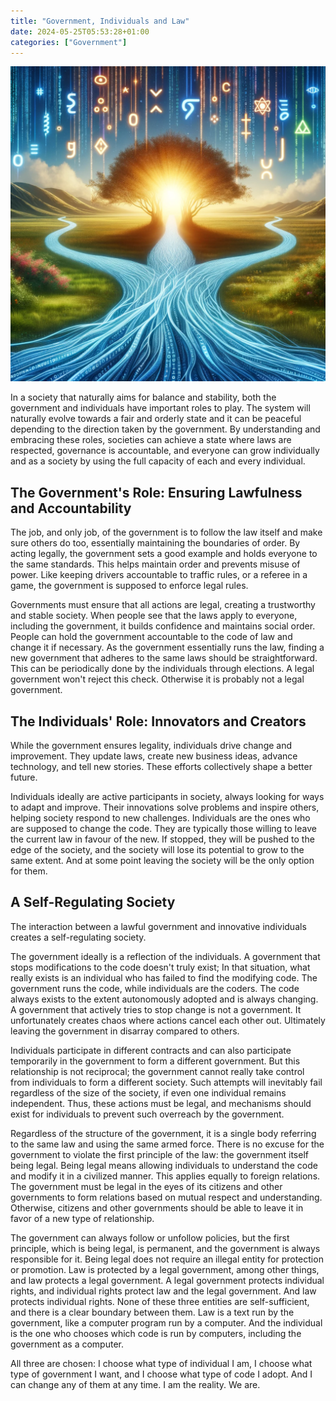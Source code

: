 ```yaml
---
title: "Government, Individuals and Law"
date: 2024-05-25T05:53:28+01:00
categories: ["Government"]
---
```

![Government's Role](government.png)

In a society that naturally aims for balance and stability, both the government and individuals have important roles to play. The system will naturally evolve towards a fair and orderly state and it can be peaceful depending to the direction taken by the government. By understanding and embracing these roles, societies can achieve a state where laws are respected, governance is accountable, and everyone can grow individually and as a society by using the full capacity of each and every individual.

## The Government's Role: Ensuring Lawfulness and Accountability
The job, and only job, of the government is to follow the law itself and make sure others do too, essentially maintaining the boundaries of order. By acting legally, the government sets a good example and holds everyone to the same standards. This helps maintain order and prevents misuse of power. Like keeping drivers accountable to traffic rules, or a referee in a game, the government is supposed to enforce legal rules.

Governments must ensure that all actions are legal, creating a trustworthy and stable society. When people see that the laws apply to everyone, including the government, it builds confidence and maintains social order. People can hold the government accountable to the code of law and change it if necessary. As the government essentially runs the law, finding a new government that adheres to the same laws should be straightforward. This can be periodically done by the individuals through elections. A legal government won't reject this check. Otherwise it is probably not a legal government.

## The Individuals' Role: Innovators and Creators
While the government ensures legality, individuals drive change and improvement. They update laws, create new business ideas, advance technology, and tell new stories. These efforts collectively shape a better future.

Individuals ideally are active participants in society, always looking for ways to adapt and improve. Their innovations solve problems and inspire others, helping society respond to new challenges. Individuals are the ones who are supposed to change the code. They are typically those willing to leave the current law in favour of the new. If stopped, they will be pushed to the edge of the society, and the society will lose its potential to grow to the same extent. And at some point leaving the society will be the only option for them.

## A Self-Regulating Society
The interaction between a lawful government and innovative individuals creates a self-regulating society.

The government ideally is a reflection of the individuals. A government that stops modifications to the code doesn't truly exist; In that situation, what really exists is an individual who has failed to find the modifying code. The government runs the code, while individuals are the coders. The code always exists to the extent autonomously adopted and is always changing. A government that actively tries to stop change is not a government. It unfortunately creates chaos where actions cancel each other out. Ultimately leaving the government in disarray compared to others.

Individuals participate in different contracts and can also participate temporarily in the government to form a different government. But this relationship is not reciprocal; the government cannot really take control from individuals to form a different society. Such attempts will inevitably fail regardless of the size of the society, if even one individual remains independent. Thus, these actions must be legal, and mechanisms should exist for individuals to prevent such overreach by the government.

Regardless of the structure of the government, it is a single body referring to the same law and using the same armed force. There is no excuse for the government to violate the first principle of the law: the government itself being legal. Being legal means allowing individuals to understand the code and modify it in a civilized manner. This applies equally to foreign relations. The government must be legal in the eyes of its citizens and other governments to form relations based on mutual respect and understanding. Otherwise, citizens and other governments should be able to leave it in favor of a new type of relationship.

The government can always follow or unfollow policies, but the first principle, which is being legal, is permanent, and the government is always responsible for it. Being legal does not require an illegal entity for protection or promotion. Law is protected by a legal government, among other things, and law protects a legal government. A legal government protects individual rights, and individual rights protect law and the legal government. And law protects individual rights. None of these three entities are self-sufficient, and there is a clear boundary between them. Law is a text run by the government, like a computer program run by a computer. And the individual is the one who chooses which code is run by computers, including the government as a computer.

All three are chosen: I choose what type of individual I am, I choose what type of government I want, and I choose what type of code I adopt. And I can change any of them at any time. I am the reality. We are.






